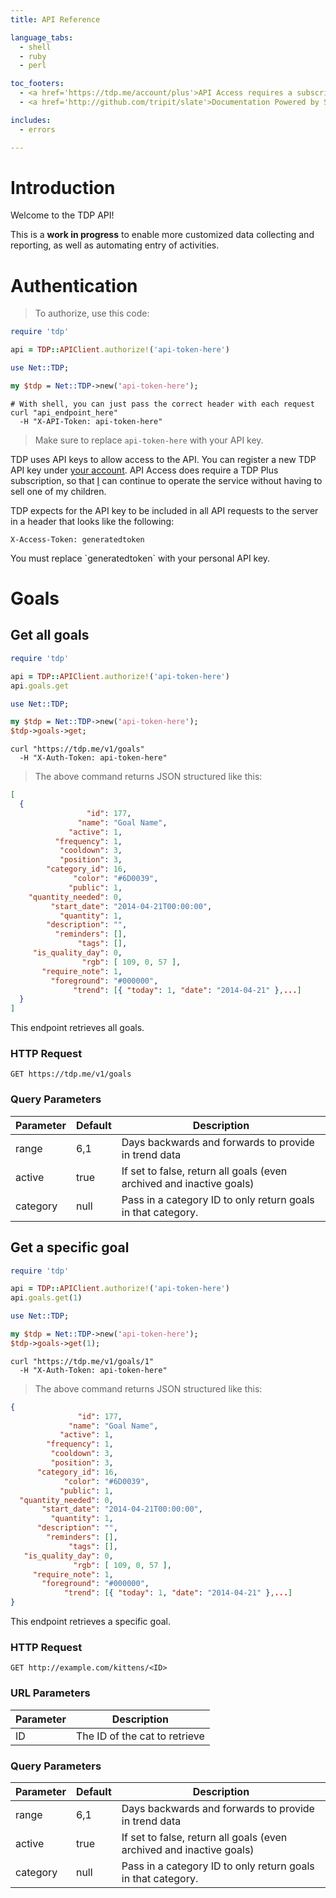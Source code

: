 ```yaml
---
title: API Reference

language_tabs:
  - shell
  - ruby
  - perl

toc_footers:
  - <a href='https://tdp.me/account/plus'>API Access requires a subscription</a>
  - <a href='http://github.com/tripit/slate'>Documentation Powered by Slate</a>

includes:
  - errors

---
```


# Introduction

Welcome to the TDP API!

This is a **work in progress** to enable more customized data collecting and
reporting, as well as automating entry of activities.

# Authentication

> To authorize, use this code:

```ruby
require 'tdp'

api = TDP::APIClient.authorize!('api-token-here')
```

```perl
use Net::TDP;

my $tdp = Net::TDP->new('api-token-here');
```

```shell
# With shell, you can just pass the correct header with each request
curl "api_endpoint_here"
  -H "X-API-Token: api-token-here"
```

> Make sure to replace `api-token-here` with your API key.

TDP uses API keys to allow access to the API. You can register a new TDP API
key under [your account](https://tdp.me/account/api). API Access does require a
TDP Plus subscription, so that [I](http://jayshirley.com) can continue to
operate the service without having to sell one of my children.

TDP expects for the API key to be included in all API requests to the server in a header that looks like the following:

`X-Access-Token: generatedtoken`

<aside class="notice">
You must replace `generatedtoken` with your personal API key.
</aside>

# Goals

## Get all goals

```ruby
require 'tdp'

api = TDP::APIClient.authorize!('api-token-here')
api.goals.get
```

```perl
use Net::TDP;

my $tdp = Net::TDP->new('api-token-here');
$tdp->goals->get;
```

```shell
curl "https://tdp.me/v1/goals"
  -H "X-Auth-Token: api-token-here"
```

> The above command returns JSON structured like this:

```json
[
  {
                 "id": 177,
               "name": "Goal Name",
             "active": 1,
          "frequency": 1,
           "cooldown": 3,
           "position": 3,
        "category_id": 16,
              "color": "#6D0039",
             "public": 1,
    "quantity_needed": 0,
         "start_date": "2014-04-21T00:00:00",
           "quantity": 1,
        "description": "",
          "reminders": [],
               "tags": [],
     "is_quality_day": 0,
                "rgb": [ 109, 0, 57 ],
       "require_note": 1,
         "foreground": "#000000",
              "trend": [{ "today": 1, "date": "2014-04-21" },...]
  }
]
```

This endpoint retrieves all goals.

### HTTP Request

`GET https://tdp.me/v1/goals`

### Query Parameters

Parameter | Default | Description
--------- | ------- | -----------
range     | 6,1     | Days backwards and forwards to provide in trend data
active    | true    | If set to false, return all goals (even archived and inactive goals)
category  | null    | Pass in a category ID to only return goals in that category.

## Get a specific goal

```ruby
require 'tdp'

api = TDP::APIClient.authorize!('api-token-here')
api.goals.get(1)
```

```perl
use Net::TDP;

my $tdp = Net::TDP->new('api-token-here');
$tdp->goals->get(1);
```

```shell
curl "https://tdp.me/v1/goals/1"
  -H "X-Auth-Token: api-token-here"
```

> The above command returns JSON structured like this:

```json
{
               "id": 177,
             "name": "Goal Name",
           "active": 1,
        "frequency": 1,
         "cooldown": 3,
         "position": 3,
      "category_id": 16,
            "color": "#6D0039",
           "public": 1,
  "quantity_needed": 0,
       "start_date": "2014-04-21T00:00:00",
         "quantity": 1,
      "description": "",
        "reminders": [],
             "tags": [],
   "is_quality_day": 0,
              "rgb": [ 109, 0, 57 ],
     "require_note": 1,
       "foreground": "#000000",
            "trend": [{ "today": 1, "date": "2014-04-21" },...]
}

```

This endpoint retrieves a specific goal.


### HTTP Request

`GET http://example.com/kittens/<ID>`

### URL Parameters

Parameter | Description
--------- | -----------
ID | The ID of the cat to retrieve

### Query Parameters

Parameter | Default | Description
--------- | ------- | -----------
range     | 6,1     | Days backwards and forwards to provide in trend data
active    | true    | If set to false, return all goals (even archived and inactive goals)
category  | null    | Pass in a category ID to only return goals in that category.


